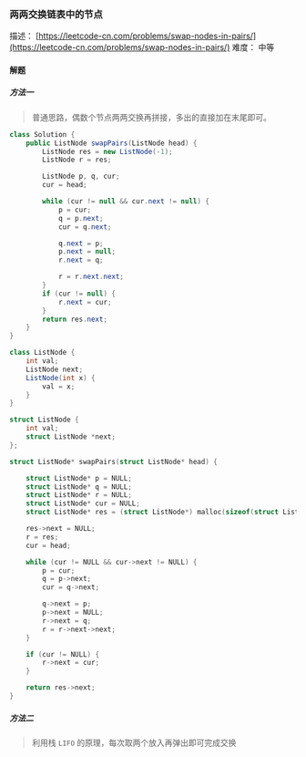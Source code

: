 ### 两两交换链表中的节点

描述： [https://leetcode-cn.com/problems/swap-nodes-in-pairs/](https://leetcode-cn.com/problems/swap-nodes-in-pairs/)
难度： 中等

#### 解题

##### 方法一

> 普通思路，偶数个节点两两交换再拼接，多出的直接加在末尾即可。

```java
class Solution {
    public ListNode swapPairs(ListNode head) {
        ListNode res = new ListNode(-1);
        ListNode r = res;

        ListNode p, q, cur;
        cur = head;

        while (cur != null && cur.next != null) {
            p = cur;
            q = p.next;
            cur = q.next;

            q.next = p;
            p.next = null;
            r.next = q;

            r = r.next.next;
        }
        if (cur != null) {
            r.next = cur;
        }
        return res.next;
    }
}

class ListNode {
    int val;
    ListNode next;
    ListNode(int x) {
        val = x;
    }
}
```

```c
struct ListNode {
    int val;
    struct ListNode *next;
};

struct ListNode* swapPairs(struct ListNode* head) {

    struct ListNode* p = NULL;
    struct ListNode* q = NULL;
    struct ListNode* r = NULL;
    struct ListNode* cur = NULL;
    struct ListNode* res = (struct ListNode*) malloc(sizeof(struct ListNode));

    res->next = NULL;
    r = res;
    cur = head;

    while (cur != NULL && cur->next != NULL) {
        p = cur;
        q = p->next;
        cur = q->next;

        q->next = p;
        p->next = NULL;
        r->next = q;
        r = r->next->next;
    }

    if (cur != NULL) {
        r->next = cur;
    }

    return res->next;
}
```

##### 方法二

> 利用栈 `LIFO` 的原理，每次取两个放入再弹出即可完成交换


